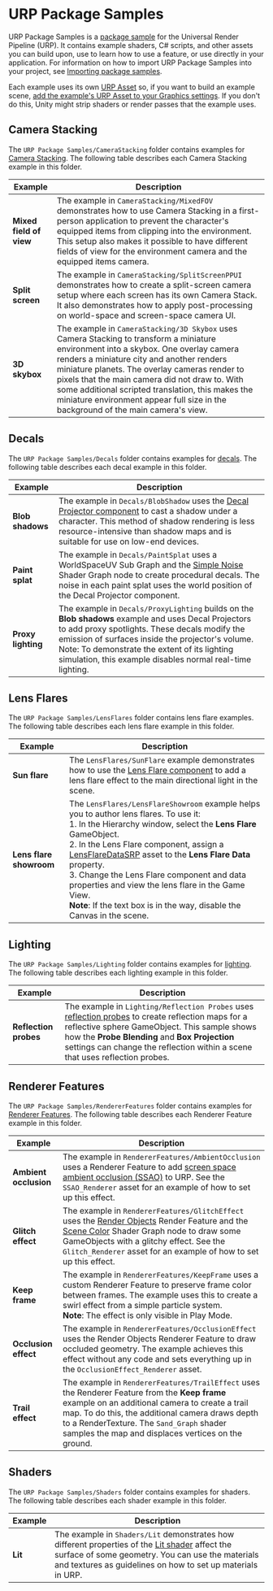 # URP Package Samples

URP Package Samples is a [package sample](package-samples.md) for the Universal Render Pipeline (URP). It contains example shaders, C# scripts, and other assets you can build upon, use to learn how to use a feature, or use directly in your application. For information on how to import URP Package Samples into your project, see [Importing package samples](package-samples.md#importing-package-samples).

Each example uses its own [URP Asset](universalrp-asset.md) so, if you want to build an example scene, [add the example's URP Asset to your Graphics settings](InstallURPIntoAProject.md#set-urp-active). If you don't do this, Unity might strip shaders or render passes that the example uses.

<a name="camera-stacking"></a>
## Camera Stacking

The `URP Package Samples/CameraStacking` folder contains examples for [Camera Stacking](camera-stacking.md). The following table describes each Camera Stacking example in this folder.

| **Example**             | **Description**                                              |
| ----------------------- | ------------------------------------------------------------ |
| **Mixed field of view** | The example in `CameraStacking/MixedFOV` demonstrates how to use Camera Stacking in a first-person application to prevent the character's equipped items from clipping into the environment. This setup also makes it possible to have different fields of view for the environment camera and the equipped items camera. |
| **Split screen**        | The example in `CameraStacking/SplitScreenPPUI` demonstrates how to create a split-screen camera setup where each screen has its own Camera Stack. It also demonstrates how to apply post-processing on world-space and screen-space camera UI. |
| **3D skybox**           | The example in `CameraStacking/3D Skybox` uses Camera Stacking to transform a miniature environment into a skybox. One overlay camera renders a miniature city and another renders miniature planets. The overlay cameras render to pixels that the main camera did not draw to. With some additional scripted translation, this makes the miniature environment appear full size in the background of the main camera's view. |

<a name="decals"></a>
## Decals

The `URP Package Samples/Decals` folder contains examples for [decals](renderer-feature-decal.md). The following table describes each decal example in this folder.

| **Example**        | **Description**                                              |
| ------------------ | ------------------------------------------------------------ |
| **Blob shadows**   | The example in `Decals/BlobShadow` uses the [Decal Projector component](renderer-feature-decal.md#decal-projector-component) to cast a shadow under a character. This method of shadow rendering is less resource-intensive than shadow maps and is suitable for use on low-end devices. |
| **Paint splat**    | The example in `Decals/PaintSplat` uses a WorldSpaceUV Sub Graph and the [Simple Noise](https://docs.unity3d.com/Packages/com.unity.shadergraph@latest/index.html?subfolder=/manual/Simple-Noise-Node.html) Shader Graph node to create procedural decals. The noise in each paint splat uses the world position of the Decal Projector component. |
| **Proxy lighting** | The example in `Decals/ProxyLighting` builds on the **Blob shadows** example and uses Decal Projectors to add proxy spotlights. These decals modify the emission of surfaces inside the projector's volume. Note: To demonstrate the extent of its lighting simulation, this example disables normal real-time lighting. |

<a name="lens-flares"></a>
## Lens Flares

The `URP Package Samples/LensFlares` folder contains lens flare examples. The following table describes each lens flare example in this folder.

| **Example**             | **Description**                                              |
| ----------------------- | ------------------------------------------------------------ |
| **Sun flare**           | The `LensFlares/SunFlare` example demonstrates how to use the [Lens Flare component](shared/lens-flare/lens-flare-component.md) to add a lens flare effect to the main directional light in the scene. |
| **Lens flare showroom** | The `LensFlares/LensFlareShowroom` example helps you to author lens flares. To use it:</br>1. In the Hierarchy window, select the **Lens Flare** GameObject.</br>2. In the Lens Flare component, assign a [LensFlareDataSRP](https://docs.unity3d.com/Packages/com.unity.render-pipelines.core@12.0/api/UnityEngine.Rendering.LensFlareDataSRP.html) asset to the **Lens Flare Data** property.</br>3. Change the Lens Flare component and data properties and view the lens flare in the Game View.<br/>**Note**: If the text box is in the way, disable the Canvas in the scene. |

<a name="lighting"></a>
## Lighting

The `URP Package Samples/Lighting` folder contains examples for [lighting](lighting.md). The following table describes each lighting example in this folder.

| **Example**        | **Description**                                              |
| ------------------ | ------------------------------------------------------------ |
| **Reflection probes**   | The example in `Lighting/Reflection Probes` uses [reflection probes](lighting/reflection-probes.md) to create reflection maps for a reflective sphere GameObject. This sample shows how the **Probe Blending** and **Box Projection** settings can change the reflection within a scene that uses reflection probes. |

<a name="renderer-features"></a>
## Renderer Features

The `URP Package Samples/RendererFeatures` folder contains examples for [Renderer Features](urp-renderer-feature.md). The following table describes each Renderer Feature example in this folder.

| **Example**           | **Description**                                              |
| --------------------- | ------------------------------------------------------------ |
| **Ambient occlusion** | The example in `RendererFeatures/AmbientOcclusion` uses a Renderer Feature to add [screen space ambient occlusion (SSAO)](post-processing-ssao.md) to URP. See the `SSAO_Renderer` asset for an example of how to set up this effect. |
| **Glitch effect**     | The example in `RendererFeatures/GlitchEffect` uses the [Render Objects](renderer-feature-render-objects.md) Render Feature and the [Scene Color](https://docs.unity3d.com/Packages/com.unity.shadergraph@latest/index.html?subfolder=/manual/Scene-Color-Node.html) Shader Graph node to draw some GameObjects with a glitchy effect. See the `Glitch_Renderer` asset for an example of how to set up this effect. |
| **Keep frame**        | The example in `RendererFeatures/KeepFrame` uses a custom Renderer Feature to preserve frame color between frames. The example uses this to create a swirl effect from a simple particle system.<br/>**Note**: The effect is only visible in Play Mode. |
| **Occlusion effect**  | The example in `RendererFeatures/OcclusionEffect` uses the Render Objects Renderer Feature to draw occluded geometry. The example achieves this effect without any code and sets everything up in the `OcclusionEffect_Renderer` asset. |
| **Trail effect**      | The example in `RendererFeatures/TrailEffect` uses the Renderer Feature from the **Keep frame** example on an additional camera to create a trail map. To do this, the additional camera draws depth to a RenderTexture. The `Sand_Graph` shader samples the map and displaces vertices on the ground. |

<a name="shaders"></a>
## Shaders

The `URP Package Samples/Shaders` folder contains examples for shaders. The following table describes each shader example in this folder.

| **Example** | **Description**                                              |
| ----------- | ------------------------------------------------------------ |
| **Lit**     | The example in `Shaders/Lit` demonstrates how different properties of the [Lit shader](lit-shader.md) affect the surface of some geometry. You can use the materials and textures as guidelines on how to set up materials in URP. |
